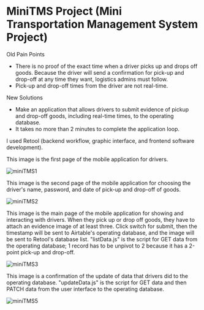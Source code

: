 # MiniTMS Project (Mini Transportation Management System Project)
Old Pain Points
  - There is no proof of the exact time when a driver picks up and drops off goods. Because the driver will send a confirmation for pick-up and drop-off at any time they want, logistics admins must follow.
  - Pick-up and drop-off times from the driver are not real-time.

New Solutions
  - Make an application that allows drivers to submit evidence of pickup and drop-off goods, including real-time times, to the operating database.
  - It takes no more than 2 minutes to complete the application loop.

I used Retool (backend workflow, graphic interface, and frontend software development).

This image is the first page of the mobile application for drivers.

![miniTMS1](https://github.com/petchanawat/MiniTMS/assets/158483894/fca1ab23-7350-45cb-b0ce-5a4c9303e210)


This image is the second page of the mobile application for choosing the driver's name, password, and date of pick-up and drop-off of goods.

![miniTMS2](https://github.com/petchanawat/MiniTMS/assets/158483894/f9c894e0-946a-4ed9-8d46-8a6ab09a6cf6)


This image is the main page of the mobile application for showing and interacting with drivers. When they pick up or drop off goods, they have to attach an evidence image of at least three.
Click switch for submit, then the timestamp will be sent to Airtable's operating database, and the image will be sent to Retool's database list. "listData.js" is the script for GET data from the operating database; 1 record has to be unpivot to 2 because it has a 2-point pick-up and drop-off.

![miniTMS3](https://github.com/petchanawat/MiniTMS/assets/158483894/8402612c-ef8c-4249-945a-c5f1155c1b48)


 This image is a confirmation of the update of data that drivers did to the operating database. "updateData.js" is the script for GET data and then PATCH data from the user interface to the operating database.

 ![miniTMS5](https://github.com/petchanawat/MiniTMS/assets/158483894/f876ccf1-2fc9-41e9-a1b1-8166095465e7)







